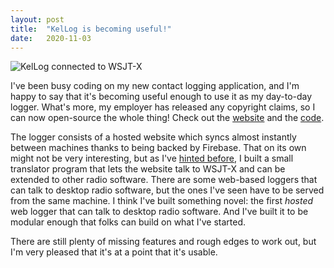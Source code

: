```yaml
---
layout: post
title:  "KelLog is becoming useful!"
date:   2020-11-03
---
```

![KelLog connected to WSJT-X](https://1.bp.blogspot.com/-fb2UqDETuAU/X6Fmso0jobI/AAAAAAABxjI/vrJGqIJYXEEp9qxL-fGEDdOPD2HlQz4JACLcBGAsYHQ/w640-h416/Screenshot%2Bfrom%2B2020-11-03%2B06-44-31.png)

I've been busy coding on my new contact logging application, and I'm happy to say that it's becoming
useful enough to use it as my day-to-day logger. What's more, my employer has released any copyright
claims, so I can now open-source the whole thing! Check out the [website](https://forester.radio)
and the [code](https://github.com/k0swe/kellog).

The logger consists of a hosted website which syncs almost instantly between machines thanks to
being backed by Firebase. That on its own might not be very interesting, but as I've
[hinted before](/2020/07/19/grounding.html), I built a small translator program that lets the
website talk to WSJT-X and can be extended to other radio software. There are some web-based loggers
that can talk to desktop radio software, but the ones I've seen have to be served from the same
machine. I think I've built something novel: the first _hosted_ web logger that can talk to desktop
radio software. And I've built it to be modular enough that folks can build on what I've started.

There are still plenty of missing features and rough edges to work out, but I'm very pleased that
it's at a point that it's usable.
